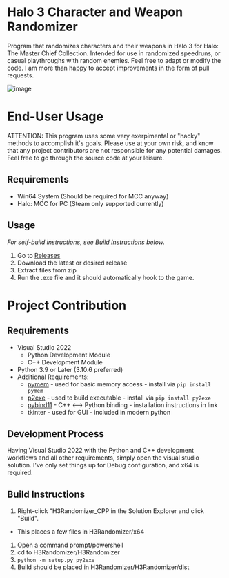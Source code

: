 # Halo 3 Character and Weapon Randomizer
Program that randomizes characters and their weapons in Halo 3 for Halo: The Master Chief Collection. Intended for use in randomized speedruns, or casual playthroughs with random enemies. Feel free to adapt or modify the code. I am more than happy to accept improvements in the form of pull requests.

![image](https://user-images.githubusercontent.com/5671812/190297057-3b03bac0-055b-413c-b650-94cfb1de35ed.png)

# End-User Usage
ATTENTION: This program uses some very exerpimental or "hacky" methods to accomplish it's goals. Please use at your own risk, and know that any project contributors are not responsible for any potential damages. Feel free to go through the source code at your leisure.
## Requirements
- Win64 System (Should be required for MCC anyway)
- Halo: MCC for PC (Steam only supported currently)

## Usage
*For self-build instructions, see [Build Instructions](https://github.com/jonetiz/H3Randomizer/blob/master/README.md#build-instructions) below.*
1. Go to [Releases](https://github.com/jonetiz/H3randomizer/releases/)
2. Download the latest or desired release
3. Extract files from zip
4. Run the .exe file and it should automatically hook to the game.

# Project Contribution
## Requirements
- Visual Studio 2022
  - Python Development Module
  - C++ Development Module
- Python 3.9 or Later (3.10.6 preferred)
- Additional Requirements:
  - [pymem](https://pymem.readthedocs.io/en/latest/) - used for basic memory access - install via `pip install pymem`
  - [p2exe](https://www.py2exe.org/) - used to build executable - install via `pip install py2exe`
  - [pybind11](https://pybind11.readthedocs.io/en/stable/) - C++ <--> Python binding - installation instructions in link
  - tkinter - used for GUI - included in modern python

## Development Process
Having Visual Studio 2022 with the Python and C++ development workflows and all other requirements, simply open the visual studio solution. I've only set things up for Debug configuration, and x64 is required.

## Build Instructions
1. Right-click "H3Randomizer_CPP in the Solution Explorer and click "Build".
  - This places a few files in H3Randomizer/x64
1. Open a command prompt/powershell
2. cd to H3Randomizer/H3Randomizer
3. `python -m setup.py py2exe`
4. Build should be placed in H3Randomizer/H3Randomizer/dist
